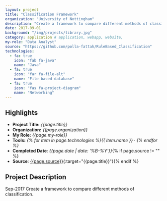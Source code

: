 ```yaml
---
layout: project
title: "Classification Framework"
organization: "University of Nottingham"
description: "Create a framework to compare different methods of classification."
date: 2017-09-01
background: "/img/projects/library.jpg"
category: application # application, webapp, website,
my-role: "Data Analyst"
source: "https://github.com/polla-fattah/RuleBased_Classification"
technologies:
  - fa: true
    icon: "fab fa-java"
    name: "Java"
  - fa: true
    icon: "far fa-file-alt"
    name: "File based database"
  - fa: true
    icon: "fas fa-project-diagram"
    name: "Networking"
---
```


## Highlights

- **Project Title:** _{{page.title}}_
- **Organization:** _{{page.organization}}_
- **My Role:** _{{page.my-role}}_
- **Tools:** _{% for item in page.technologies %}{{ item.name }}&nbsp;&middot;&nbsp;{% endfor %}_
- **Completed Date**: _{{page.date  | date: '%B-%Y'}}_{% if page.source != "" %}
- **Source**: [{{page.source}}]({{page.source}}){:target="{{page.title}}"}{% endif %}

## Project Description

Sep-2017 Create a framework to compare different methods of classification.
